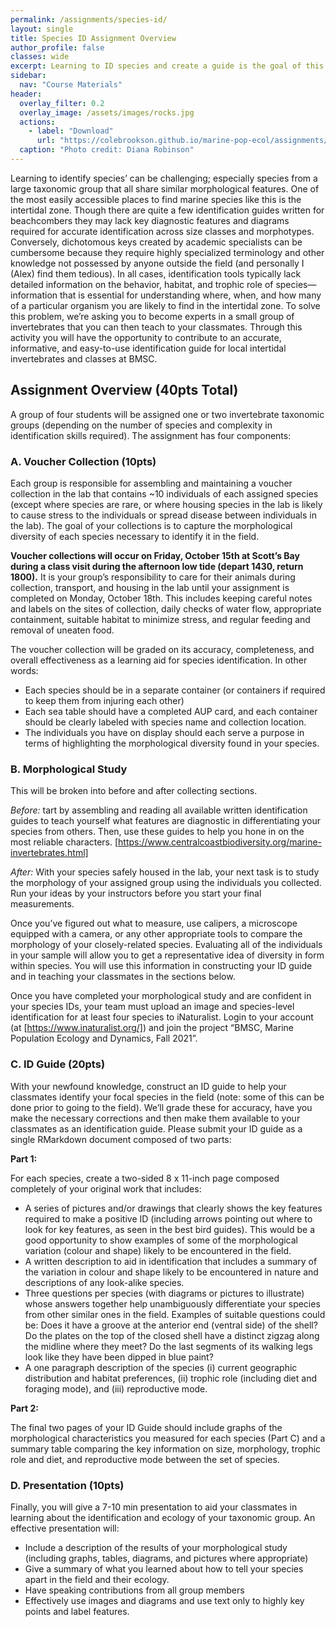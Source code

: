 ```yaml
---
permalink: /assignments/species-id/
layout: single
title: Species ID Assignment Overview
author_profile: false
classes: wide
excerpt: Learning to ID species and create a guide is the goal of this assignment, introducing you to the rocky intertidal. 
sidebar:
  nav: "Course Materials"
header:
  overlay_filter: 0.2
  overlay_image: /assets/images/rocks.jpg
  actions:
    - label: "Download"
      url: "https://colebrookson.github.io/marine-pop-ecol/assignments/species-id.pdf"
  caption: "Photo credit: Diana Robinson"
---
```


Learning to identify species’ can be challenging; especially species from a large taxonomic group that all share similar morphological features. One of the most easily accessible places to find marine species like this is the intertidal zone. Though there are quite a few identification guides written for beachcombers they may lack key diagnostic features and diagrams required for accurate identification across size classes and morphotypes. Conversely, dichotomous keys created by academic specialists can be cumbersome because they require highly specialized terminology and other knowledge not possessed by anyone outside the field (and personally I (Alex) find them tedious). In all cases, identification tools typically lack detailed information on the behavior, habitat, and trophic role of species—information that is essential for understanding where, when, and how many of a particular organism you are likely to find in the intertidal zone. To solve this problem, we’re asking you to become experts in a small group of invertebrates that you can then teach to your classmates. Through this activity you will have the opportunity to contribute to an accurate, informative, and easy-to-use identification guide for local intertidal invertebrates and classes at BMSC.

## Assignment Overview (40pts Total)

A group of four students will be assigned one or two invertebrate taxonomic groups (depending on the number of species and complexity in identification skills required). The assignment has four components:

### A. Voucher Collection (10pts)

Each group is responsible for assembling and maintaining a voucher collection in the lab that contains ~10 individuals of each assigned species (except where species are rare, or where housing species in the lab is likely to cause stress to the individuals or spread disease between individuals in the lab). The goal of your collections is to capture the morphological diversity of each species necessary to identify it in the field. 

**Voucher collections will occur on Friday, October 15th at Scott’s Bay during a class visit during the afternoon low tide (depart 1430, return 1800).** It is your group’s responsibility to care for their animals during collection, transport, and housing in the lab until your assignment is completed on Monday, October 18th. This includes keeping careful notes and labels on the sites of collection, daily checks of water flow, appropriate containment, suitable habitat to minimize stress, and regular feeding and removal of uneaten food. 

The voucher collection will be graded on its accuracy, completeness, and overall effectiveness as a learning aid for species identification. In other words:

* Each species should be in a separate container (or containers if required to keep them from injuring each other)
* Each sea table should have a completed AUP card, and each container should be clearly labeled with species name and collection location.
* The individuals you have on display should each serve a purpose in terms of highlighting the morphological diversity found in your species.

### B. Morphological Study

This will be broken into before and after collecting sections. 

*Before:* tart by assembling and reading all available written identification guides to teach yourself what features are diagnostic in differentiating your species from others. Then, use these guides to help you hone in on the most reliable characters. [https://www.centralcoastbiodiversity.org/marine-invertebrates.html]

*After:* With your species safely housed in the lab, your next task is to study the morphology of your assigned group using the individuals you collected. Run your ideas by your instructors before you start your final measurements.

Once you’ve figured out what to measure, use calipers, a microscope equipped with a camera, or any other appropriate tools to compare the morphology of your closely-related species. Evaluating all of the individuals in your sample will allow you to get a representative idea of diversity in form within species. You will use this information in constructing your ID guide and in teaching your classmates in the sections below.

Once you have completed your morphological study and are confident in your species IDs, your team must upload an image and species-level identification for at least four species to iNaturalist. Login to your account (at [https://www.inaturalist.org/]) and join the project “BMSC, Marine Population Ecology and Dynamics, Fall 2021”. 

### C. ID Guide (20pts)

With your newfound knowledge, construct an ID guide to help your classmates identify your focal species in the field (note: some of this can be done prior to going to the field). We’ll grade these for accuracy, have you make the necessary corrections and then make them available to your classmates as an identification guide. Please submit your ID guide as a single RMarkdown document composed of two parts: 

**Part 1:** 

For each species, create a two-sided 8 x 11-inch page composed completely of your original work that includes:

* A series of pictures and/or drawings that clearly shows the key features required to make a positive ID (including arrows pointing out where to look for key features, as seen in the best bird guides). This would be a good opportunity to show examples of some of the morphological variation (colour and shape) likely to be encountered in the field.
* A written description to aid in identification that includes a summary of the variation in colour and shape likely to be encountered in nature and descriptions of any look-alike species.
* Three questions per species (with diagrams or pictures to illustrate) whose answers together help unambiguously differentiate your species from other similar ones in the field. Examples of suitable questions could be: Does it have a groove at the anterior end (ventral side) of the shell? Do the plates on the top of the closed shell have a distinct zigzag along the midline where they meet? Do the last segments of its walking legs look like they have been dipped in blue paint?
* A one paragraph description of the species (i) current geographic distribution and habitat preferences, (ii) trophic role (including diet and foraging mode), and (iii) reproductive mode. 

**Part 2:** 

The final two pages of your ID Guide should include graphs of the morphological characteristics you measured for each species (Part C) and a summary table comparing the key information on size, morphology, trophic role and diet, and reproductive mode between the set of species.

### D. Presentation (10pts)

Finally, you will give a 7-10 min presentation to aid your classmates in learning about the identification and ecology of your taxonomic group. An effective presentation will:

* Include a description of the results of your morphological study (including graphs, tables, diagrams, and pictures where appropriate)
* Give a summary of what you learned about how to tell your species apart in the field and their ecology.
* Have speaking contributions from all group members
* Effectively use images and diagrams and use text only to highly key points and label features.
